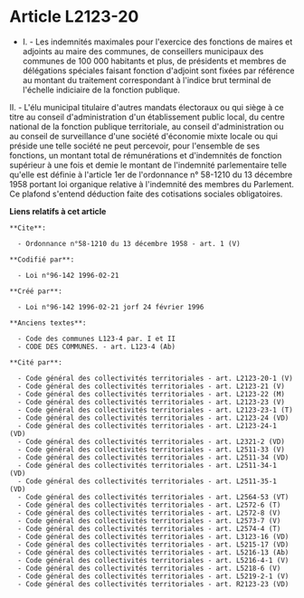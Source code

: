 # Article L2123-20

- I. - Les indemnités maximales pour l'exercice des fonctions de maires et adjoints au maire des communes, de conseillers
municipaux des communes de 100 000 habitants et plus, de présidents et membres de délégations spéciales faisant fonction
d'adjoint sont fixées par référence au montant du traitement correspondant à l'indice brut terminal de l'échelle indiciaire
de la fonction publique.

II. - L'élu municipal titulaire d'autres mandats électoraux ou qui siège à ce titre au conseil d'administration d'un
établissement public local, du centre national de la fonction publique territoriale, au conseil d'administration ou au
conseil de surveillance d'une société d'économie mixte locale ou qui préside une telle société ne peut percevoir, pour
l'ensemble de ses fonctions, un montant total de rémunérations et d'indemnités de fonction supérieur à une fois et demie le
montant de l'indemnité parlementaire telle qu'elle est définie à l'article 1er de l'ordonnance n° 58-1210 du 13 décembre 1958
portant loi organique relative à l'indemnité des membres du Parlement. Ce plafond s'entend déduction faite des cotisations
sociales obligatoires.

**Liens relatifs à cet article**

	**Cite**:

	  - Ordonnance n°58-1210 du 13 décembre 1958 - art. 1 (V)

	**Codifié par**:

	  - Loi n°96-142 1996-02-21

	**Créé par**:

	  - Loi n°96-142 1996-02-21 jorf 24 février 1996

	**Anciens textes**:

	  - Code des communes L123-4 par. I et II
	  - CODE DES COMMUNES. - art. L123-4 (Ab)

	**Cité par**:

	  - Code général des collectivités territoriales - art. L2123-20-1 (V)
	  - Code général des collectivités territoriales - art. L2123-21 (V)
	  - Code général des collectivités territoriales - art. L2123-22 (M)
	  - Code général des collectivités territoriales - art. L2123-23 (V)
	  - Code général des collectivités territoriales - art. L2123-23-1 (T)
	  - Code général des collectivités territoriales - art. L2123-24 (VD)
	  - Code général des collectivités territoriales - art. L2123-24-1 (VD)
	  - Code général des collectivités territoriales - art. L2321-2 (VD)
	  - Code général des collectivités territoriales - art. L2511-33 (V)
	  - Code général des collectivités territoriales - art. L2511-34 (VD)
	  - Code général des collectivités territoriales - art. L2511-34-1 (VD)
	  - Code général des collectivités territoriales - art. L2511-35-1 (VD)
	  - Code général des collectivités territoriales - art. L2564-53 (VT)
	  - Code général des collectivités territoriales - art. L2572-6 (T)
	  - Code général des collectivités territoriales - art. L2572-8 (V)
	  - Code général des collectivités territoriales - art. L2573-7 (V)
	  - Code général des collectivités territoriales - art. L2574-4 (T)
	  - Code général des collectivités territoriales - art. L3123-16 (VD)
	  - Code général des collectivités territoriales - art. L5215-17 (VD)
	  - Code général des collectivités territoriales - art. L5216-13 (Ab)
	  - Code général des collectivités territoriales - art. L5216-4-1 (V)
	  - Code général des collectivités territoriales - art. L5218-6 (V)
	  - Code général des collectivités territoriales - art. L5219-2-1 (V)
	  - Code général des collectivités territoriales - art. R2123-23 (VD)
